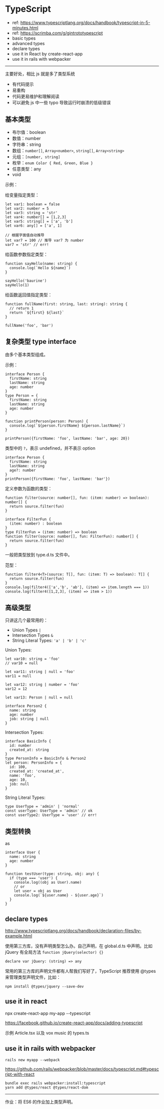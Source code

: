 # TypeScript

- ref: https://www.typescriptlang.org/docs/handbook/typescript-in-5-minutes.html
- ref: https://scrimba.com/g/gintrototypescript
- basic types
- advanced types
- declare types
- use it in React by create-react-app
- use it in rails with webpacker

---

主要好处，相比 js 就是多了类型系统

- 有代码提示
- 易重构
- 代码更易维护和理解阅读
- 可以避免 js 中一些 typo 导致运行时崩溃的低级错误

## 基本类型

- 布尔值：boolean
- 数值：number
- 字符串：string
- 数组：`number[]`, `Array<number>`, `string[]`, `Array<string>`
- 元组：`[number, string]`
- 枚举：`enum Color { Red, Green, Blue }`
- 任意类型：any
- void

示例：

给变量指定类型：

    let var1: boolean = false
    let var2: number = 5
    let var3: string = 'str'
    let var4: number[] = [1,2,3]
    let var5: string[] = ['a', 'b']
    let var6: any[] = ['a', 1]

    // 根据字面值自动推导
    let var7 = 100 // 推导 var7 为 number
    var7 = 'str' // err!

给函数参数指定类型：

    function sayHello(name: string) {
      console.log(`Hello ${name}`)
    }

    sayHello('baurine')
    sayHello(1)

给函数返回值指定类型：

    function fullName(first: string, last: string): string {
      // return 1
      return `${first} ${last}`
    }

    fullName('foo', 'bar')

## 复杂类型 type interface

由多个基本类型组成。

示例：

    interface Person {
      firstName: string
      lastName: string
      age: number
    }
    type Person = {
      firstName: string
      lastName: string
      age: number
    }

    function printPerson(person: Person) {
      console.log(`${person.firstName} ${person.lastName}`)
    }

    printPerson({firstName: 'foo', lastName: 'bar', age: 20})

类型中的 `?`，表示 undefined，并不表示 option

    interface Person {
      firstName: string
      lastName: string
      age?: number
    }
    printPerson({firstName: 'foo', lastName: 'bar'})

定义参数为函数的类型：

    function filter(source: number[], fun: (item: number) => boolean): number[] {
      return source.filter(fun)
    }

    interface FilterFun {
      (item: number) : boolean
    }
    type FilterFun = (item: number) => boolean
    function filter(source: number[], fun: FilterFun): number[] {
      return source.filter(fun)
    }

一般把类型放到 type.d.ts 文件中。

范型：

    function filter4<T>(source: T[], fun: (item: T) => boolean): T[] {
      return source.filter(fun)
    }
    console.log(filter4(['a','b', 'ab'], (item) => item.length === 1))
    console.log(filter4([1,2,3], (item) => item > 1))

## 高级类型

只讲这几个最常用的：

- Union Types `|`
- Intersection Types `&`
- String Literal Types: `'a' | 'b' | 'c'`

Union Types:

    let var10: string = 'foo'
    // var10 = null

    let var11: string | null = 'foo'
    var11 = null

    let var12: string | number = 'foo'
    var12 = 12

    let var13: Person | null = null

    interface Person2 {
      name: string
      age: number
      job: string | null
    }

Intersection Types: 

    interface BasicInfo {
      id: number
      created_at: string
    }
    type PersonInfo = BasicInfo & Person2
    let person: PersonInfo = {
      id: 100,
      created_at: 'created_at',
      name: 'foo',
      age: 10,
      job: null
    }

String Literal Types:

    type UserType = 'admin' | 'normal'
    const userType: UserType = 'admin' // ok
    const userType2: UserType = 'user' // err!

## 类型转换

as

    interface User {
      name: string
      age: number
    }

    function testUser(type: string, obj: any) {
      if (type === 'user') {
        console.log((obj as User).name)
        // or
        let user = obj as User
        console.log(`${user.name} - ${user.age}`)
      }
    }

## declare types

http://www.typescriptlang.org/docs/handbook/declaration-files/by-example.html

使用第三方库，没有声明类型怎么办。自己声明，在 global.d.ts 中声明。比如 jQuery 有全局方法 `function jQuery(selector) {}`

    declare var jQuery: (string) => any

常用的第三方库的声明文件都有人帮我们写好了，TypeScript 推荐使用 @types 来管理类型声明文件，比如：

    npm install @types/jquery --save-dev

## use it in react

npx create-react-app my-app --typescript

https://facebook.github.io/create-react-app/docs/adding-typescript

示例 Article.tsx 以及 vox music 的 types.ts

## use it in rails with webpacker

    rails new myapp --webpack

https://github.com/rails/webpacker/blob/master/docs/typescript.md#typescript-with-react

    bundle exec rails webpacker:install:typescript
    yarn add @types/react @types/react-dom

---

作业：将 ES6 的作业加上类型声明。
